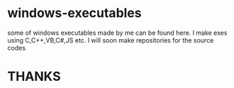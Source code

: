 # windows-executables
some of windows executables made by me can be found here.
I make exes using C,C++,VB,C#,JS etc.
I will soon make repositories for the source codes 
# THANKS
